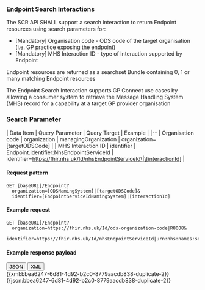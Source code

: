### Endpoint Search Interactions

The SCR API SHALL support a search interaction to return Endpoint resources using search parameters for:
- [Mandatory] Organisation code - ODS code of the target organisation (i.e. GP practice exposing the endpoint)
- [Mandatory] MHS Interaction ID - type of Interaction supported by Endpoint

Endpoint resources are returned as a searchset Bundle containing 0, 1 or many matching Endpoint resources

The Endpoint Search Interaction supports GP Connect use cases by allowing a consumer system to retrieve the Message Handling System (MHS) record for a capability at a target GP provider organisation

### Search Parameter

| Data Item          | Query Parameter  | Query Target                              | Example                       |
|--
| Organisation code  | organization     | managingOrganization                      | organization=[targetODSCode]  |
| MHS Interaction ID | identifier       | Endpoint.identifier:NhsEndpointServiceId  | identifier=https://fhir.nhs.uk/Id/nhsEndpointServiceId\|\[interactionId] |

#### Request pattern

```
GET [baseURL]/Endpoint?
  organization=[ODSNamingSystem]|[targetODSCode]&
  identifier=[EndpointServiceIdNamingSystem]|[interactionId]
```

#### Example request
```
GET [baseURL]/Endpoint?
  organization=https://fhir.nhs.uk/Id/ods-organization-code|R8008&
  identifier=https://fhir.nhs.uk/Id/nhsEndpointServiceId|urn:nhs:names:services:psis:REPC_IN150016UK05
```

#### Example response payload

<div class="tab">
  <button class="tablinks active" onclick="openTab(event, 'JSON')">JSON</button>
  <button class="tablinks" onclick="openTab(event, 'XML')">XML</button>
</div>
<div id="XML" class="tabcontent">
  {{xml:bbea6247-6d81-4d92-b2c0-8779aacdb838-duplicate-2}}
</div>
<div id="JSON" class="tabcontent" style="display:block">
  {{json:bbea6247-6d81-4d92-b2c0-8779aacdb838-duplicate-2}}
</div>

